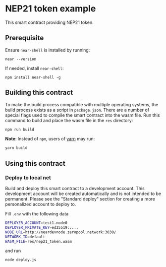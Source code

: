 NEP21 token example
==============


This smart contract providing NEP21 token.


## Prerequisite
Ensure `near-shell` is installed by running:

```
near --version
```

If needed, install `near-shell`:

```
npm install near-shell -g
```


## Building this contract
To make the build process compatible with multiple operating systems, the build process exists as a script in `package.json`.
There are a number of special flags used to compile the smart contract into the wasm file.
Run this command to build and place the wasm file in the `res` directory:
```bash
npm run build
```

**Note**: Instead of `npm`, users of [yarn](https://yarnpkg.com) may run:
```bash
yarn build
```

## Using this contract

### Deploy to local net
Build and deploy this smart contract to a development account. This development account will be created automatically and is not intended to be permanent. Please see the "Standard deploy" section for creating a more personalized account to deploy to.

Fill `.env` with the following data

```bash
DEPLOYER_ACCOUNT=test1.node0
DEPLOYER_PRIVATE_KEY=ed25519:....
NODE_URL=http://neardevnode.zeropool.network:3030/
NETWORK_ID=default
WASM_FILE=res/nep21_token.wasm

```

and run

```bash
node deploy.js
```

